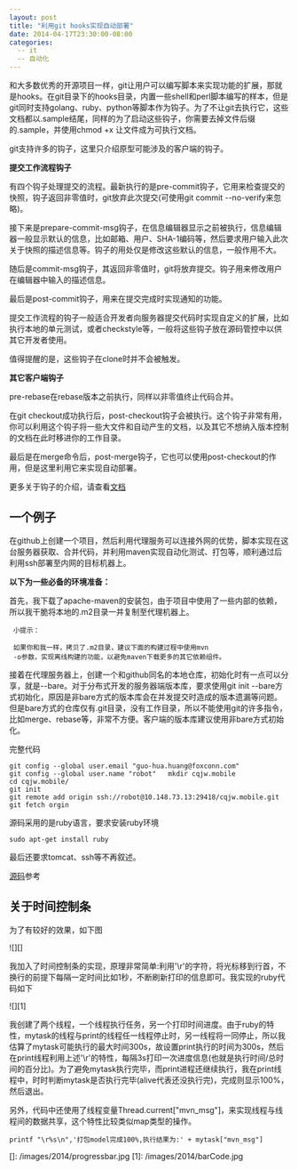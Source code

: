 ```yaml
---
layout: post
title: "利用git hooks实现自动部署"
date: 2014-04-17T23:30:00-08:00
categories:
  -- it
  -- 自动化
---
```


 和大多数优秀的开源项目一样，git让用户可以编写脚本来实现功能的扩展，那就是hooks。在git目录下的hooks目录，内置一些shell和perl脚本编写的样本，但是git同时支持golang、ruby、python等脚本作为钩子。为了不让git去执行它，这些文档都以.sample结尾，同样的为了启动这些钩子，你需要去掉文件后缀的.sample，并使用chmod
 +x 让文件成为可执行文档。

 git支持许多的钩子，这里只介绍原型可能涉及的客户端的钩子。

 **提交工作流程钩子**

 有四个钩子处理提交的流程。最新执行的是pre-commit钩子，它用来检查提交的快照，钩子返回非零值时，git放弃此次提交(可使用git
 commit --no-verify来忽略)。

 接下来是prepare-commit-msg钩子，在信息编辑器显示之前被执行，信息编辑器一般显示默认的信息，比如邮箱、用户、SHA-1编码等，然后要求用户输入此次关于快照的描述信息等。钩子的用处仅是修改这些默认的信息，一般作用不大。

 随后是commit-msg钩子，其返回非零值时，git将放弃提交。钩子用来修改用户在编辑器中输入的描述信息。

 最后是post-commit钩子，用来在提交完成时实现通知的功能。

 提交工作流程的钩子一般适合开发者向服务器提交代码时实现自定义的扩展，比如执行本地的单元测试，或者checkstyle等，一般将这些钩子放在源码管控中以供其它开发者使用。

 值得提醒的是，这些钩子在clone时并不会被触发。

 **其它客户端钩子**

 pre-rebase在rebase版本之前执行，同样以非零值终止代码合并。

 在git
 checkout成功执行后，post-checkout钩子会被执行。这个钩子非常有用，你可以利用这个钩子将一些大文件和自动产生的文档，以及其它不想纳入版本控制的文档在此时移进你的工作目录。

 最后是在merge命令后，post-merge钩子，它也可以使用post-checkout的作用，但是这里利用它来实现自动部署。

更多关于钩子的介绍，请查看[文档][]

## 一个例子

在github上创建一个项目，然后利用代理服务可以连接外网的优势，脚本实现在这台服务器获取、合并代码，并利用maven实现自动化测试、打包等，顺利通过后利用ssh部署至内网的目标机器上。

**以下为一些必备的环境准备：**

首先，我下载了apache-maven的安装包，由于项目中使用了一些内部的依赖，所以我干脆将本地的.m2目录一并复制至代理机器上。

~~~~~~~~~~~~~~~~~~~~~~~~~~~~~~~~~~~~~~~~~~~~~~~~~~~~~~~~~~~~~~~~~~~~~~~~~~~~~~~~
 小提示：

 如果你和我一样，拷贝了.m2目录，建议下面的构建过程中使用mvn
 -o参数，实现离线构建的功能，以避免maven下载更多的其它依赖组件。
~~~~~~~~~~~~~~~~~~~~~~~~~~~~~~~~~~~~~~~~~~~~~~~~~~~~~~~~~~~~~~~~~~~~~~~~~~~~~~~~
接着在代理服务器上，创建一个和github同名的本地仓库，初始化时有一点可以分享，就是--bare。对于分布式开发的服务器端版本库，要求使用git
init
--bare方式初始化，原因是非bare方式的版本库会在并发提交时造成的版本遗漏等问题。但是bare方式的仓库仅有.git目录，没有工作目录，所以不能使用git的许多指令，比如merge、rebase等，非常不方便。客户端的版本库建议使用非bare方式初始化。

完整代码

    git config --global user.email "guo-hua.huang@foxconn.com"
    git config --global user.name "robot"   mkdir cqjw.mobile
    cd cqjw.mobile/
    git init
    git remote add origin ssh://robot@10.148.73.13:29418/cqjw.mobile.git
    git fetch orgin

源码采用的是ruby语言，要求安装ruby环境

    sudo apt-get install ruby

最后还要求tomcat、ssh等不再叙述。

[源码][]参考

## 关于时间控制条

为了有较好的效果，如下图

![][]

我加入了时间控制条的实现，原理非常简单:利用'\\r'的字符，将光标移到行首，不换行的前提下每隔一定时间比如1秒，不断刷新打印的信息即可。我实现的ruby代码如下

![][1]

我创建了两个线程，一个线程执行任务，另一个打印时间进度。由于ruby的特性，mytask的线程与print的线程任一线程停止时，另一线程将一同停止，所以我估算了mytask可能执行的最大时间300s，故设置print执行的时间为300s，然后在print线程利用上述'\\r'的特性，每隔3s打印一次进度信息(也就是执行时间/总时间的百分比)。为了避免mytask执行完毕，而print进程还继续执行，我在print线程中，时时判断mytask是否执行完毕(alive代表还没执行完)，完成则显示100%，然后退出。

另外，代码中还使用了线程变量Thread.current["mvn\_msg"]，来实现线程与线程间的数据共享，这个特性比较类似map类型的操作。

    printf "\r%s\n",'打包model完成100%,执行结果为:' + mytask["mvn_msg"]

  [文档]: http://git-scm.com/book/en/Customizing-Git-Git-Hooks
  [源码]: https://github.com/51write/autodeploy.git
  []: /images/2014/progressbar.jpg
  [1]: /images/2014/barCode.jpg
